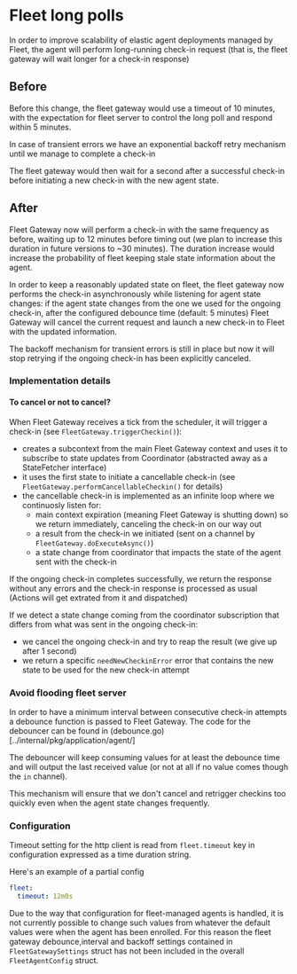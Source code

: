 # Fleet long polls

In order to improve scalability of elastic agent deployments managed by Fleet, the agent will perform long-running check-in request (that is, the fleet gateway will wait longer for a check-in response)


## Before
Before this change, the fleet gateway would use a timeout of 10 minutes, with the expectation for fleet server to control the long poll and respond within 5 minutes.

In case of transient errors we have an exponential backoff retry mechanism until we manage to complete a check-in

The fleet gateway would then wait for a second after a successful check-in before initiating a new check-in with the new agent state.

## After
Fleet Gateway now will perform a check-in with the same frequency as before, waiting up to 12 minutes before timing out (we plan to increase this duration in future versions to ~30 minutes).
The duration increase would increase the probability of fleet keeping stale state information about the agent.

In order to keep a reasonably updated state on fleet, the fleet gateway now performs the check-in asynchronously while listening for agent state changes: if the agent state changes from the one we used for the ongoing check-in, after the configured debounce time (default: 5 minutes) Fleet Gateway will cancel the current request and launch a new check-in to Fleet with the updated information.

The backoff mechanism for transient errors is still in place but now it will stop retrying if the ongoing check-in has been explicitly canceled.

### Implementation details

#### To cancel or not to cancel?
When Fleet Gateway receives a tick from the scheduler, it will trigger a check-in (see `FleetGateway.triggerCheckin()`):

- creates a subcontext from the main Fleet Gateway context and uses it to subscribe to state updates from Coordinator (abstracted away as a StateFetcher interface)
- it uses the first state to initiate a cancellable check-in (see `FleetGateway.performCancellableCheckin()` for details)
- the cancellable check-in is implemented as an infinite loop where we continuosly listen for:
  - main context expiration (meaning Fleet Gateway is shutting down) so we return immediately, canceling the check-in on our way out
  - a result from the check-in we initiated (sent on a channel by `FleetGateway.doExecuteAsync()`)
  - a state change from coordinator that impacts the state of the agent sent with the check-in

If the ongoing check-in completes successfully, we return the response without any errors and the check-in response is processed as usual (Actions will get extrated from it and dispatched)

If we detect a state change coming from the coordinator subscription that differs from what was sent in the ongoing check-in:
  - we cancel the ongoing check-in and try to reap the result (we give up after 1 second)
  - we return a specific `needNewCheckinError` error that contains the new state to be used for the new check-in attempt

### Avoid flooding fleet server
In order to have a minimum interval between consecutive check-in attempts a debounce function is passed to Fleet Gateway.
The code for the debouncer can be found in (debounce.go)[../internal/pkg/application/agent/]

The debouncer will keep consuming values for at least the debounce time and will output the last received value (or not at all if no value comes though the `in` channel).

This mechanism will ensure that we don't cancel and retrigger checkins too quickly even when the agent state changes frequently.

### Configuration
Timeout setting for the http client is read from `fleet.timeout` key in configuration expressed as a time duration string.

Here's an example of a partial config
```yaml
fleet:
  timeout: 12m0s
```

Due to the way that configuration for fleet-managed agents is handled, it is not currently possible to change such values from whatever the default values were when the agent has been enrolled. For this reason the fleet gateway debounce,interval and backoff settings contained in `FleetGatewaySettings` struct has not been included in the overall `FleetAgentConfig` struct.
